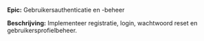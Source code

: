 **Epic:**
Gebruikersauthenticatie en -beheer

**Beschrijving:**
Implementeer registratie, login, wachtwoord reset en gebruikersprofielbeheer.